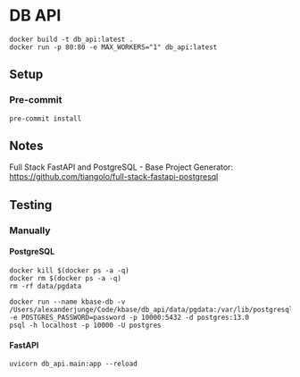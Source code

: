 # DB API

```
docker build -t db_api:latest .
docker run -p 80:80 -e MAX_WORKERS="1" db_api:latest
```

## Setup

### Pre-commit

```
pre-commit install
```

## Notes

Full Stack FastAPI and PostgreSQL - Base Project Generator:
https://github.com/tiangolo/full-stack-fastapi-postgresql

## Testing

### Manually

#### PostgreSQL

```
docker kill $(docker ps -a -q)
docker rm $(docker ps -a -q)
rm -rf data/pgdata

docker run --name kbase-db -v /Users/alexanderjunge/Code/kbase/db_api/data/pgdata:/var/lib/postgresql/data -e POSTGRES_PASSWORD=password -p 10000:5432 -d postgres:13.0
psql -h localhost -p 10000 -U postgres
```

#### FastAPI

```
uvicorn db_api.main:app --reload
```
